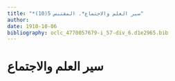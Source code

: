 ```yaml
---
title: "*سير العلم والاجتماع*. المقتبس 5(10)"
author: 
date: 1910-10-06
bibliography: oclc_4770057679-i_57-div_6.d1e2965.bib
---
```




#  سير العلم والاجتماع 

